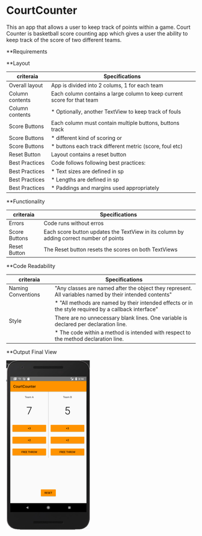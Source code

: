 # CourtCounter
This an app that allows a user to keep track of points within a game. 
Court Counter is basketball score counting app which gives a user the ability to keep track of the score of two different teams.

**Requirements

**Layout

criteraia  | Specifications
---------- | ---------------
Overall layout  | App is divided into 2 colums, 1 for each team
Column contents | Each column contains a large column to keep current score for that team
Column contents | * Optionally, another TextView to keep track of fouls
Score Buttons   | Each column must contain multiple buttons, buttons track 
Score Buttons   | * different kind of scoring or
Score Buttons   | * buttons each track different metric (score, foul etc)
Reset Button    | Layout contains a reset button
Best Practices  | Code follows following best practices:
Best Practices              | * Text sizes are defined in sp  
Best Practices              | * Lengths are defined in sp
Best Practices             | * Paddings and margins used appropriately

**Functionality

criteraia  | Specifications
---------- | ---------------
Errors          | Code runs without erros
Score Buttons   | Each score button updates the TextView in its column by adding correct number of points              
Reset Button    | The Reset button resets the scores on both TextViews

**Code Readability

criteraia  | Specifications
---------- | ---------------
Naming Conventions | "Any classes are named after the object they represent. All variables named by their intended contents"
                   | * "All methods are named by their intended effects or in the style required by a callback interface"
Style              | There are no unnecessary blank lines. One variable is declared per declaration line.
                   | * The code within a method is intended with respect to the method declaration line.
        
**Output
Final View

![Score Counter app](/images/scorekeeper.png)
